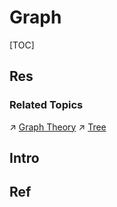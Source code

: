# Graph

[TOC]



## Res
### Related Topics
↗ [Graph Theory](../../../../../🧮%20Mathematics/Graph%20Theory/Graph%20Theory.md)
↗ [Tree](../Tree/Tree.md)



## Intro


## Ref

